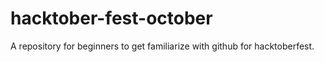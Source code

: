 # hacktober-fest-october

A repository for beginners to get familiarize with github for hacktoberfest.
